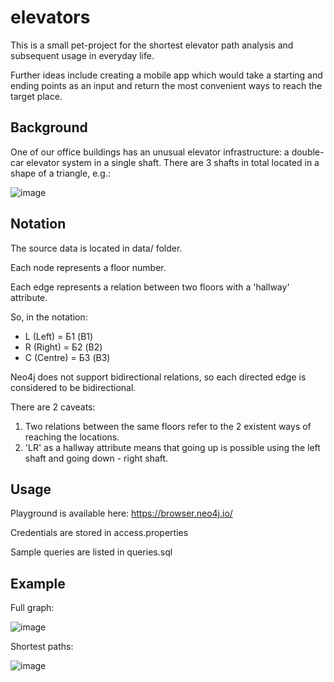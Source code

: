 # elevators

This is a small pet-project for the shortest elevator path analysis and subsequent usage in everyday life.

Further ideas include creating a mobile app which would take a starting and ending points as an input and return the most convenient ways to reach the target place.

## Background

One of our office buildings has an unusual elevator infrastructure: a double-car elevator system in a single shaft. There are 3 shafts in total located in a shape of a triangle, e.g.:

![image](https://github.com/user-attachments/assets/fd49ba16-1f2a-48e8-89f4-fbc340b04739)

## Notation

The source data is located in data/ folder.

Each node represents a floor number.

Each edge represents a relation between two floors with a 'hallway' attribute.

So, in the notation:

- L (Left) = Б1 (B1)
- R (Right) = Б2 (B2)
- C (Centre) = Б3 (B3)

Neo4j does not support bidirectional relations, so each directed edge is considered to be bidirectional.

There are 2 caveats:
1. Two relations between the same floors refer to the 2 existent ways of reaching the locations.
2. 'LR' as a hallway attribute means that going up is possible using the left shaft and going down - right shaft.

## Usage

Playground is available here: https://browser.neo4j.io/

Credentials are stored in access.properties

Sample queries are listed in queries.sql

## Example

Full graph:

![image](https://github.com/user-attachments/assets/dfacbac5-9454-44cb-ac8a-e149b632df48)

Shortest paths:

![image](https://github.com/user-attachments/assets/ceb5e527-241f-4617-b9a5-97b3add9c225)
